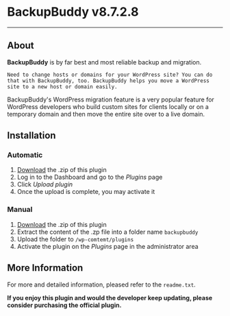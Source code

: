 # BackupBuddy v8.7.2.8

---

## About

**BackupBuddy** is by far best and most reliable backup and migration.

	Need to change hosts or domains for your WordPress site? You can do that with BackupBuddy, too. BackupBuddy helps you move a WordPress site to a new host or domain easily.

BackupBuddy's WordPress migration feature is a very popular feature for WordPress developers who build custom sites for clients locally or on a temporary domain and then move the entire site over to a live domain.


## Installation

### Automatic

1. [Download](https://github.com/WordPress-Premium/backupbuddy/archive/refs/heads/master.zip) the .zip of this plugin
2. Log in to the Dashboard and go to the *Plugins* page
3. Click *Upload plugin*
4. Once the upload is complete, you may activate it

### Manual

1. [Download](https://github.com/WordPress-Premium/backuobu/archive/refs/heads/master.zip) the .zip of this plugin
2. Extract the content of the .zp file into a folder name `backupbuddy`
3. Upload the folder to `/wp-comtemt/plugins`
4. Activate the plugin on the *Plugins* page in the administrator area

## More Information

For more and detailed information, pleased refer to the `readme.txt`.

**If you enjoy this plugin and would the developer keep updating, please consider purchasing the official plugin.**
 
